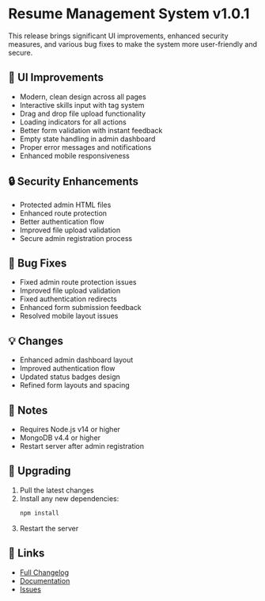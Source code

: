 # Resume Management System v1.0.1

This release brings significant UI improvements, enhanced security measures, and various bug fixes to make the system more user-friendly and secure.

## 🎨 UI Improvements

- Modern, clean design across all pages
- Interactive skills input with tag system
- Drag and drop file upload functionality
- Loading indicators for all actions
- Better form validation with instant feedback
- Empty state handling in admin dashboard
- Proper error messages and notifications
- Enhanced mobile responsiveness

## 🔒 Security Enhancements

- Protected admin HTML files
- Enhanced route protection
- Better authentication flow
- Improved file upload validation
- Secure admin registration process

## 🐛 Bug Fixes

- Fixed admin route protection issues
- Improved file upload validation
- Fixed authentication redirects
- Enhanced form submission feedback
- Resolved mobile layout issues

## 💡 Changes

- Enhanced admin dashboard layout
- Improved authentication flow
- Updated status badges design
- Refined form layouts and spacing

## 📝 Notes

- Requires Node.js v14 or higher
- MongoDB v4.4 or higher
- Restart server after admin registration

## 🔄 Upgrading

1. Pull the latest changes
2. Install any new dependencies:
   ```bash
   npm install
   ```
3. Restart the server

## 🔗 Links

- [Full Changelog](CHANGELOG.md)
- [Documentation](docs/)
- [Issues](../../issues) 